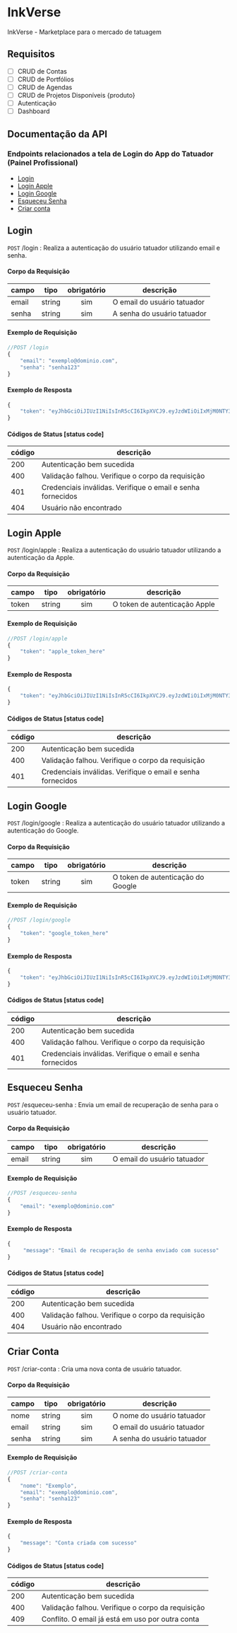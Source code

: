 # InkVerse

InkVerse - Marketplace para o mercado de tatuagem

## Requisitos

- [ ] CRUD de Contas
- [ ] CRUD de Portfólios
- [ ] CRUD de Agendas
- [ ] CRUD de Projetos Disponíveis {produto}
- [ ] Autenticação
- [ ] Dashboard

## Documentação da API

### Endpoints relacionados a tela de Login do App do Tatuador (Painel Profissional)

- [Login](#login)
- [Login Apple](#apple)
- [Login Google](#google)
- [Esqueceu Senha](#esqueceu-senha)
- [Criar conta](#criar-conta)

## Login

`POST` /login : Realiza a autenticação do usuário tatuador utilizando email e senha.

#### Corpo da Requisição

|campo|tipo|obrigatório|descrição
|-----|----|:-----------:|---------
|email|string|sim|O email do usuário tatuador
|senha|string|sim|A senha do usuário tatuador

#### Exemplo de Requisição

```js
//POST /login
{
    "email": "exemplo@dominio.com",
    "senha": "senha123"
}
```

#### Exemplo de Resposta

```js
{
    "token": "eyJhbGciOiJIUzI1NiIsInR5cCI6IkpXVCJ9.eyJzdWIiOiIxMjM0NTY3ODkwIiwibmFtZSI6IkpvaG4gRG9lIiwiaWF0IjoxNTE2MjM5MDIyfQ.SflKxwRJSMeKKF2QT4fwpMeJf36POk6yJV_adQssw5c"
}
```

#### Códigos de Status [status code]

|código|descrição
|------|---------
|200|Autenticação bem sucedida
|400|Validação falhou. Verifique o corpo da requisição
|401|Credenciais inválidas. Verifique o email e senha fornecidos
|404|Usuário não encontrado

## Login Apple

`POST` /login/apple : Realiza a autenticação do usuário tatuador utilizando a autenticação da Apple.

#### Corpo da Requisição

|campo|tipo|obrigatório|descrição
|-----|----|:-----------:|---------
|token|string|sim|O token de autenticação Apple

#### Exemplo de Requisição

```js
//POST /login/apple
{
    "token": "apple_token_here"
}
```

#### Exemplo de Resposta

```js
{
    "token": "eyJhbGciOiJIUzI1NiIsInR5cCI6IkpXVCJ9.eyJzdWIiOiIxMjM0NTY3ODkwIiwibmFtZSI6IkpvaG4gRG9lIiwiaWF0IjoxNTE2MjM5MDIyfQ.SflKxwRJSMeKKF2QT4fwpMeJf36POk6yJV_adQssw5c"
}
```

#### Códigos de Status [status code]

|código|descrição
|------|---------
|200|Autenticação bem sucedida
|400|Validação falhou. Verifique o corpo da requisição
|401|Credenciais inválidas. Verifique o email e senha fornecidos

## Login Google

`POST` /login/google : Realiza a autenticação do usuário tatuador utilizando a autenticação do Google.

#### Corpo da Requisição

|campo|tipo|obrigatório|descrição
|-----|----|:-----------:|---------
|token|string|sim|O token de autenticação do Google

#### Exemplo de Requisição

```js
//POST /login/google
{
    "token": "google_token_here"
}
```

#### Exemplo de Resposta

```js
{
    "token": "eyJhbGciOiJIUzI1NiIsInR5cCI6IkpXVCJ9.eyJzdWIiOiIxMjM0NTY3ODkwIiwibmFtZSI6IkpvaG4gRG9lIiwiaWF0IjoxNTE2MjM5MDIyfQ.SflKxwRJSMeKKF2QT4fwpMeJf36POk6yJV_adQssw5c"
}
```

#### Códigos de Status [status code]

|código|descrição
|------|---------
|200|Autenticação bem sucedida
|400|Validação falhou. Verifique o corpo da requisição
|401|Credenciais inválidas. Verifique o email e senha fornecidos

## Esqueceu Senha

`POST` /esqueceu-senha : Envia um email de recuperação de senha para o usuário tatuador.

#### Corpo da Requisição

|campo|tipo|obrigatório|descrição
|-----|----|:-----------:|---------
|email|string|sim|O email do usuário tatuador

#### Exemplo de Requisição

```js
//POST /esqueceu-senha
{
    "email": "exemplo@dominio.com"
}
```

#### Exemplo de Resposta

```js
{
     "message": "Email de recuperação de senha enviado com sucesso"
}
```

#### Códigos de Status [status code]

|código|descrição
|------|---------
|200|Autenticação bem sucedida
|400|Validação falhou. Verifique o corpo da requisição
|404|Usuário não encontrado

## Criar Conta

`POST` /criar-conta : Cria uma nova conta de usuário tatuador.

#### Corpo da Requisição

|campo|tipo|obrigatório|descrição
|-----|----|:-----------:|---------
|nome|string|sim|O nome do usuário tatuador
|email|string|sim|O email do usuário tatuador
|senha|string|sim|A senha do usuário tatuador

#### Exemplo de Requisição

```js
//POST /criar-conta
{
    "nome": "Exemplo",
    "email": "exemplo@dominio.com",
    "senha": "senha123"
}
```

#### Exemplo de Resposta

```js
{
    "message": "Conta criada com sucesso"
}
```

#### Códigos de Status [status code]

|código|descrição
|------|---------
|200|Autenticação bem sucedida
|400|Validação falhou. Verifique o corpo da requisição
|409|Conflito. O email já está em uso por outra conta

